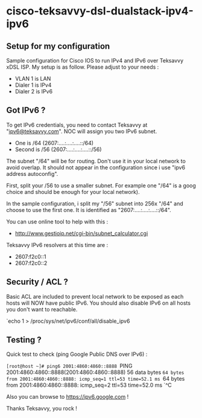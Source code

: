 cisco-teksavvy-dsl-dualstack-ipv4-ipv6
======================================

## Setup for my configuration

Sample configuration for Cisco IOS to run IPv4 and IPv6 over Teksavvy xDSL ISP.
My setup is as follow. Please adjust to your needs :

* VLAN 1 is LAN
* Dialer 1 is IPv4
* Dialer 2 is IPv6

## Got IPv6 ?

To get IPv6 credentials, you need to contact Teksavvy at "ipv6@teksavvy.com".
NOC will assign you two IPv6 subnet.

* One is /64 (2607:....:....:....::/64)
* Second is /56 (2607:....:....:....::/56)

The subnet "/64" will be for routing. Don't use it in your local network to avoid overlap.
It should not appear in the configuration since i use "ipv6 address autoconfig".

First, split your /56 to use a smaller subnet. For example one "/64" is a goog choice and should be enough
for your local network).

In the sample configuration, i split my "/56" subnet into 256x "/64" and choose to use the first one.
It is identified as "2607:....:....:....::/64".

You can use online tool to help with this :

* http://www.gestioip.net/cgi-bin/subnet_calculator.cgi

Teksavvy IPv6 resolvers at this time are :

* 2607:f2c0::1
* 2607:f2c0::2

## Security / ACL ?

Basic ACL are included to prevent local network to be exposed as each hosts will NOW have public IPv6.
You should also disable IPv6 on all hosts you don't want to reachable.

`echo 1 > /proc/sys/net/ipv6/conf/all/disable_ipv6

## Testing ?

Quick test to check (ping Google Public DNS over IPv6) :

`[root@host ~]# ping6 2001:4860:4860::8888
`PING 2001:4860:4860::8888(2001:4860:4860::8888) 56 data bytes
`64 bytes from 2001:4860:4860::8888: icmp_seq=1 ttl=53 time=52.1 ms
`64 bytes from 2001:4860:4860::8888: icmp_seq=2 ttl=53 time=52.0 ms
`^C

Also you can browse to https://ipv6.google.com !

Thanks Teksavvy, you rock !
